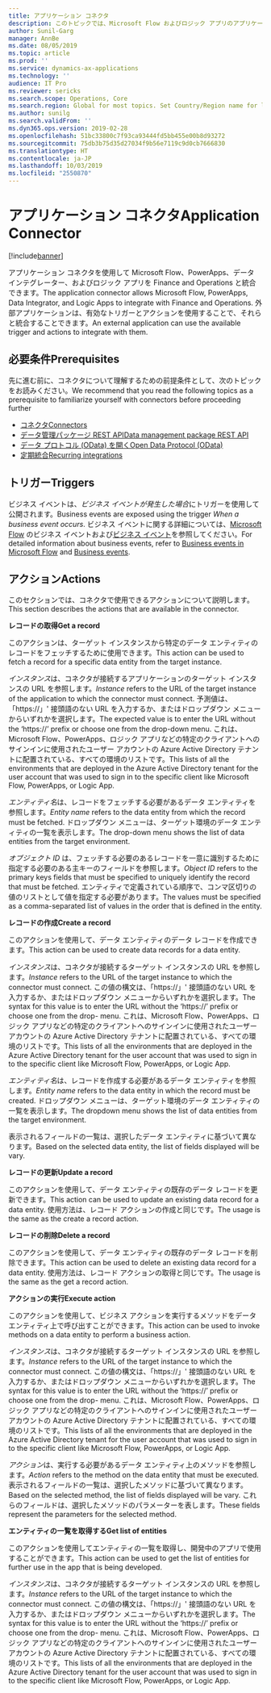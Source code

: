 ```yaml
---
title: アプリケーション コネクタ
description: このトピックでは、Microsoft Flow およびロジック アプリのアプリケーション コネクタに関する情報を提供します。
author: Sunil-Garg
manager: AnnBe
ms.date: 08/05/2019
ms.topic: article
ms.prod: ''
ms.service: dynamics-ax-applications
ms.technology: ''
audience: IT Pro
ms.reviewer: sericks
ms.search.scope: Operations, Core
ms.search.region: Global for most topics. Set Country/Region name for localizations
ms.author: sunilg
ms.search.validFrom: ''
ms.dyn365.ops.version: 2019-02-28
ms.openlocfilehash: 51bc33800c7f93ca93444fd5bb455e00b8d93272
ms.sourcegitcommit: 75db3b75d35d27034f9b56e7119c9d0cb7666830
ms.translationtype: HT
ms.contentlocale: ja-JP
ms.lasthandoff: 10/03/2019
ms.locfileid: "2550870"
---
```

# <a name="application-connector"></a><span data-ttu-id="728f0-103">アプリケーション コネクタ</span><span class="sxs-lookup"><span data-stu-id="728f0-103">Application Connector</span></span>

[!include[banner](../includes/banner.md)]

<span data-ttu-id="728f0-104">アプリケーション コネクタを使用して Microsoft Flow、PowerApps、データ インテグレーター、およびロジック アプリを Finance and Operations と統合できます。</span><span class="sxs-lookup"><span data-stu-id="728f0-104">The application connector allows Microsoft Flow, PowerApps, Data Integrator, and Logic Apps to integrate with Finance and Operations.</span></span> <span data-ttu-id="728f0-105">外部アプリケーションは、有効なトリガーとアクションを使用することで、それらと統合することできます。</span><span class="sxs-lookup"><span data-stu-id="728f0-105">An external application can use the available trigger and actions to integrate with them.</span></span>

## <a name="prerequisites"></a><span data-ttu-id="728f0-106">必要条件</span><span class="sxs-lookup"><span data-stu-id="728f0-106">Prerequisites</span></span>
<span data-ttu-id="728f0-107">先に進む前に、コネクタについて理解するための前提条件として、次のトピックをお読みください。</span><span class="sxs-lookup"><span data-stu-id="728f0-107">We recommend that you read the following topics as a prerequisite to familiarize yourself with connectors before proceeding further</span></span>

- [<span data-ttu-id="728f0-108">コネクタ</span><span class="sxs-lookup"><span data-stu-id="728f0-108">Connectors</span></span>](https://docs.microsoft.com/connectors/) 
- [<span data-ttu-id="728f0-109">データ管理パッケージ REST API</span><span class="sxs-lookup"><span data-stu-id="728f0-109">Data management package REST API</span></span>](https://docs.microsoft.com/dynamics365/unified-operations/dev-itpro/data-entities/data-management-api?toc=/fin-and-ops/toc.json)
- [<span data-ttu-id="728f0-110">データ プロトコル (OData) を開く</span><span class="sxs-lookup"><span data-stu-id="728f0-110">Open Data Protocol (OData)</span></span>](https://docs.microsoft.com/dynamics365/unified-operations/dev-itpro/data-entities/odata?toc=/fin-and-ops/toc.json) 
- [<span data-ttu-id="728f0-111">定期統合</span><span class="sxs-lookup"><span data-stu-id="728f0-111">Recurring integrations</span></span>](https://docs.microsoft.com/dynamics365/unified-operations/dev-itpro/data-entities/recurring-integrations?toc=/fin-and-ops/toc.json) 

## <a name="triggers"></a><span data-ttu-id="728f0-112">トリガー</span><span class="sxs-lookup"><span data-stu-id="728f0-112">Triggers</span></span>
<span data-ttu-id="728f0-113">ビジネス イベントは、*ビジネス イベントが発生した場合*にトリガーを使用して公開されます。</span><span class="sxs-lookup"><span data-stu-id="728f0-113">Business events are exposed using the trigger *When a business event occurs*.</span></span> <span data-ttu-id="728f0-114">ビジネス イベントに関する詳細については、[Microsoft Flow](https://docs.microsoft.com/dynamics365/unified-operations/dev-itpro/business-events/business-events-flow) のビジネス イベントおよび[ビジネス イベント](https://docs.microsoft.com/dynamics365/unified-operations/dev-itpro/business-events/home-page)を参照してください。</span><span class="sxs-lookup"><span data-stu-id="728f0-114">For detailed information about business events, refer to [Business events in Microsoft Flow](https://docs.microsoft.com/dynamics365/unified-operations/dev-itpro/business-events/business-events-flow) and [Business events](https://docs.microsoft.com/dynamics365/unified-operations/dev-itpro/business-events/home-page).</span></span>

## <a name="actions"></a><span data-ttu-id="728f0-115">アクション</span><span class="sxs-lookup"><span data-stu-id="728f0-115">Actions</span></span>

<span data-ttu-id="728f0-116">このセクションでは、コネクタで使用できるアクションについて説明します。</span><span class="sxs-lookup"><span data-stu-id="728f0-116">This section describes the actions that are available in the connector.</span></span>

<span data-ttu-id="728f0-117">**レコードの取得**</span><span class="sxs-lookup"><span data-stu-id="728f0-117">**Get a record**</span></span>

<span data-ttu-id="728f0-118">このアクションは、ターゲット インスタンスから特定のデータ エンティティのレコードをフェッチするために使用できます。</span><span class="sxs-lookup"><span data-stu-id="728f0-118">This action can be used to fetch a record for a specific data entity from the target instance.</span></span>

<span data-ttu-id="728f0-119">*インスタンス*は、コネクタが接続するアプリケーションのターゲット インスタンスの URL を参照します。</span><span class="sxs-lookup"><span data-stu-id="728f0-119">*Instance* refers to the URL of the target instance of the application to which the connector must connect.</span></span> <span data-ttu-id="728f0-120">予測値は、「https://」' 接頭語のない URL を入力するか、またはドロップダウン メニューからいずれかを選択します。</span><span class="sxs-lookup"><span data-stu-id="728f0-120">The expected value is to enter the URL without the ‘https://’ prefix or choose one from the drop-down menu.</span></span> <span data-ttu-id="728f0-121">これは、Microsoft Flow、PowerApps、ロジック アプリなどの特定のクライアントへのサインインに使用されたユーザー アカウントの Azure Active Directory テナントに配置されている、すべての環境のリストです。</span><span class="sxs-lookup"><span data-stu-id="728f0-121">This lists of all the environments that are deployed in the Azure Active Directory tenant for the user account that was used to sign in to the specific client like Microsoft Flow, PowerApps, or Logic App.</span></span>

<span data-ttu-id="728f0-122">*エンティティ名*は、レコードをフェッチする必要があるデータ エンティティを参照します。</span><span class="sxs-lookup"><span data-stu-id="728f0-122">*Entity name* refers to the data entity from which the record must be fetched.</span></span> <span data-ttu-id="728f0-123">ドロップダウン メニューは、ターゲット環境のデータ エンティティの一覧を表示します。</span><span class="sxs-lookup"><span data-stu-id="728f0-123">The drop-down menu shows the list of data entities from the target environment.</span></span>

<span data-ttu-id="728f0-124">*オブジェクト ID* は、フェッチする必要のあるレコードを一意に識別するために指定する必要のある主キーのフィールドを参照します。</span><span class="sxs-lookup"><span data-stu-id="728f0-124">*Object ID* refers to the primary keys fields that must be specified to uniquely identify the record that must be fetched.</span></span> <span data-ttu-id="728f0-125">エンティティで定義されている順序で、コンマ区切りの値のリストとして値を指定する必要があります。</span><span class="sxs-lookup"><span data-stu-id="728f0-125">The values must be specified as a comma-separated list of values in the order that is defined in the entity.</span></span>

<span data-ttu-id="728f0-126">**レコードの作成**</span><span class="sxs-lookup"><span data-stu-id="728f0-126">**Create a record**</span></span>

<span data-ttu-id="728f0-127">このアクションを使用して、データ エンティティのデータ レコードを作成できます。</span><span class="sxs-lookup"><span data-stu-id="728f0-127">This action can be used to create data records for a data entity.</span></span>

<span data-ttu-id="728f0-128">*インスタンス*は、コネクタが接続するターゲット インスタンスの URL を参照します。</span><span class="sxs-lookup"><span data-stu-id="728f0-128">*Instance* refers to the URL of the target instance to which the connector must connect.</span></span> <span data-ttu-id="728f0-129">この値の構文は、「https://」' 接頭語のない URL を入力するか、またはドロップダウン メニューからいずれかを選択します。</span><span class="sxs-lookup"><span data-stu-id="728f0-129">The syntax for this value is to enter the URL without the ‘https://’ prefix or choose one from the drop- menu.</span></span> <span data-ttu-id="728f0-130">これは、Microsoft Flow、PowerApps、ロジック アプリなどの特定のクライアントへのサインインに使用されたユーザー アカウントの Azure Active Directory テナントに配置されている、すべての環境のリストです。</span><span class="sxs-lookup"><span data-stu-id="728f0-130">This lists of all the environments that are deployed in the Azure Active Directory tenant for the user account that was used to sign in to the specific client like Microsoft Flow, PowerApps, or Logic App.</span></span>

<span data-ttu-id="728f0-131">*エンティティ名*は、レコードを作成する必要があるデータ エンティティを参照します。</span><span class="sxs-lookup"><span data-stu-id="728f0-131">*Entity name* refers to the data entity in which the record must be created.</span></span> <span data-ttu-id="728f0-132">ドロップダウン メニューは、ターゲット環境のデータ エンティティの一覧を表示します。</span><span class="sxs-lookup"><span data-stu-id="728f0-132">The dropdown menu shows the list of data entities from the target environment.</span></span>

<span data-ttu-id="728f0-133">表示されるフィールドの一覧は、選択したデータ エンティティに基づいて異なります。</span><span class="sxs-lookup"><span data-stu-id="728f0-133">Based on the selected data entity, the list of fields displayed will be vary.</span></span>

<span data-ttu-id="728f0-134">**レコードの更新**</span><span class="sxs-lookup"><span data-stu-id="728f0-134">**Update a record**</span></span>

<span data-ttu-id="728f0-135">このアクションを使用して、データ エンティティの既存のデータ レコードを更新できます。</span><span class="sxs-lookup"><span data-stu-id="728f0-135">This action can be used to update an existing data record for a data entity.</span></span> <span data-ttu-id="728f0-136">使用方法は、レコード アクションの作成と同じです。</span><span class="sxs-lookup"><span data-stu-id="728f0-136">The usage is the same as the create a record action.</span></span>

<span data-ttu-id="728f0-137">**レコードの削除**</span><span class="sxs-lookup"><span data-stu-id="728f0-137">**Delete a record**</span></span>

<span data-ttu-id="728f0-138">このアクションを使用して、データ エンティティの既存のデータ レコードを削除できます。</span><span class="sxs-lookup"><span data-stu-id="728f0-138">This action can be used to delete an existing data record for a data entity.</span></span> <span data-ttu-id="728f0-139">使用方法は、レコード アクションの取得と同じです。</span><span class="sxs-lookup"><span data-stu-id="728f0-139">The usage is the same as the get a record action.</span></span>

<span data-ttu-id="728f0-140">**アクションの実行**</span><span class="sxs-lookup"><span data-stu-id="728f0-140">**Execute action**</span></span>

<span data-ttu-id="728f0-141">このアクションを使用して、ビジネス アクションを実行するメソッドをデータ エンティティ上で呼び出すことができます。</span><span class="sxs-lookup"><span data-stu-id="728f0-141">This action can be used to invoke methods on a data entity to perform a business action.</span></span>

<span data-ttu-id="728f0-142">*インスタンス*は、コネクタが接続するターゲット インスタンスの URL を参照します。</span><span class="sxs-lookup"><span data-stu-id="728f0-142">*Instance* refers to the URL of the target instance to which the connector must connect.</span></span> <span data-ttu-id="728f0-143">この値の構文は、「https://」' 接頭語のない URL を入力するか、またはドロップダウン メニューからいずれかを選択します。</span><span class="sxs-lookup"><span data-stu-id="728f0-143">The syntax for this value is to enter the URL without the ‘https://’ prefix or choose one from the drop- menu.</span></span> <span data-ttu-id="728f0-144">これは、Microsoft Flow、PowerApps、ロジック アプリなどの特定のクライアントへのサインインに使用されたユーザー アカウントの Azure Active Directory テナントに配置されている、すべての環境のリストです。</span><span class="sxs-lookup"><span data-stu-id="728f0-144">This lists of all the environments that are deployed in the Azure Active Directory tenant for the user account that was used to sign in to the specific client like Microsoft Flow, PowerApps, or Logic App.</span></span>

<span data-ttu-id="728f0-145">*アクション*は、実行する必要があるデータ エンティティ上のメソッドを参照します。</span><span class="sxs-lookup"><span data-stu-id="728f0-145">*Action* refers to the method on the data entity that must be executed.</span></span> <span data-ttu-id="728f0-146">表示されるフィールドの一覧は、選択したメソッドに基づいて異なります。</span><span class="sxs-lookup"><span data-stu-id="728f0-146">Based on the selected method, the list of fields displayed will be vary.</span></span> <span data-ttu-id="728f0-147">これらのフィールドは、選択したメソッドのパラメーターを表します。</span><span class="sxs-lookup"><span data-stu-id="728f0-147">These fields represent the parameters for the selected method.</span></span>

<span data-ttu-id="728f0-148">**エンティティの一覧を取得する**</span><span class="sxs-lookup"><span data-stu-id="728f0-148">**Get list of entities**</span></span>

<span data-ttu-id="728f0-149">このアクションを使用してエンティティの一覧を取得し、開発中のアプリで使用することができます。</span><span class="sxs-lookup"><span data-stu-id="728f0-149">This action can be used to get the list of entities for further use in the app that is being developed.</span></span>

<span data-ttu-id="728f0-150">*インスタンス*は、コネクタが接続するターゲット インスタンスの URL を参照します。</span><span class="sxs-lookup"><span data-stu-id="728f0-150">*Instance* refers to the URL of the target instance to which the connector must connect.</span></span> <span data-ttu-id="728f0-151">この値の構文は、「https://」' 接頭語のない URL を入力するか、またはドロップダウン メニューからいずれかを選択します。</span><span class="sxs-lookup"><span data-stu-id="728f0-151">The syntax for this value is to enter the URL without the ‘https://’ prefix or choose one from the drop- menu.</span></span> <span data-ttu-id="728f0-152">これは、Microsoft Flow、PowerApps、ロジック アプリなどの特定のクライアントへのサインインに使用されたユーザー アカウントの Azure Active Directory テナントに配置されている、すべての環境のリストです。</span><span class="sxs-lookup"><span data-stu-id="728f0-152">This lists of all the environments that are deployed in the Azure Active Directory tenant for the user account that was used to sign in to the specific client like Microsoft Flow, PowerApps, or Logic App.</span></span>
